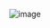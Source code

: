 ![image](https://github.com/aritrichatterjee9/ewirePlug/assets/73156770/1d1c7ba3-d0b8-4480-ba9c-6c15dbd72d8e)
